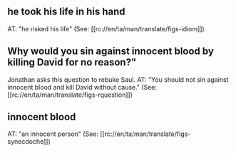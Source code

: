 ## he took his life in his hand ##

AT: "he risked his life" (See: [[rc://en/ta/man/translate/figs-idiom]])

## Why would you sin against innocent blood by killing David for no reason?" ##

Jonathan asks this question to rebuke Saul. AT: "You should not sin against innocent blood and kill David without cause." (See: [[rc://en/ta/man/translate/figs-rquestion]])

## innocent blood ##

AT: "an innocent person" (See: [[rc://en/ta/man/translate/figs-synecdoche]])